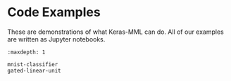 # Code Examples

These are demonstrations of what Keras-MML can do. All of our examples are written as Jupyter notebooks.

```{toctree}
:maxdepth: 1

mnist-classifier
gated-linear-unit
```
